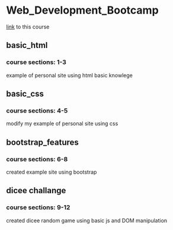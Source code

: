 # Web_Development_Bootcamp
[link](https://www.udemy.com/course/the-complete-web-development-bootcamp) to this course

## basic_html
### course sections: 1-3
example of personal site using html basic knowlege

## basic_css
### course sections: 4-5
modify my example of personal site using css

## bootstrap_features
### course sections: 6-8
created example site using bootstrap

## dicee challange
### course sections: 9-12
created dicee random game using basic js and DOM manipulation